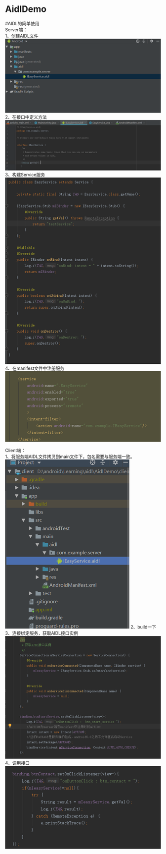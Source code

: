 # AidlDemo
#AIDL的简单使用  
Server端：  
  1、创建AIDL文件  
  ![AIDL文件位置](images/AIDL文件位置.png)  
  2、在接口中定义方法  
  ![定义接口方法](images/Interface_AIDL.png)  
  3、构建Service服务  
  ![实现接口中定义的方法](images/implement_service.png)
  4、在manifest文件中注册服务  
  ![manifest](images/server_manifest.png)
 
 Client端：  
  1、将服务端AIDL文件拷贝到main文件下，包名需要与服务端一致。  
  ![Client端复制路径](images/client_aidl.png)
  2、build一下  
  3、连接绑定服务，获取AIDL接口实例  
  ![连接绑定](images/client_implement_aidl.png)
  4、调用接口  
  ![Client端调用接口](images/client_use_method.png)
